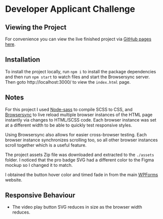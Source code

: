 # Developer Applicant Challenge

## Viewing the Project

For convenience you  can view the live finished project via [GitHub pages here](https://dgwyer.github.io/html-developer-challenge-gwyer/).
## Installation

To install the project locally, run `npm i` to install the package dependencies and then run `npm start` to watch files and start the Browsersync server. Then goto http://localhost:3000/ to view the `index.html` page.
## Notes

For this project I used [Node-sass](https://www.npmjs.com/package/node-sass) to compile SCSS to CSS, and [Browsersync](https://www.npmjs.com/package/browser-sync) to live reload multiple browser instances of the HTML page instantly via changes to HTML/SCSS code. Each browser instance was set at a different width to be able to quickly test responsive styles.

Using Browsersync also allows for easier cross-browser testing. Each browser instance synchronizes scrolling too, so all other browser instances scroll together which is a useful feature.

The project assets Zip file was downloaded and extracted to the `./assets` folder. I noticed that the pro badge SVG had a different color to the Figma mockup so I changed it to match.

I obtained the button hover color and timed fade in from the main [WPForms](https://wpforms.com) website.

## Responsive Behaviour

- The video play button SVG reduces in size as the browser width reduces. 